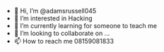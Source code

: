 - 👋 Hi, I’m @adamsrussell045
- 👀 I’m interested in Hacking
- 🌱 I’m currently learning for someone to teach me
- 💞️ I’m looking to collaborate on ...
- 📫 How to reach me 08159081833

<!---
adamsrussell045/adamsrussell045 is a ✨ special ✨ repository because its `README.md` (this file) appears on your GitHub profile.
You can click the Preview link to take a look at your changes.
--->

